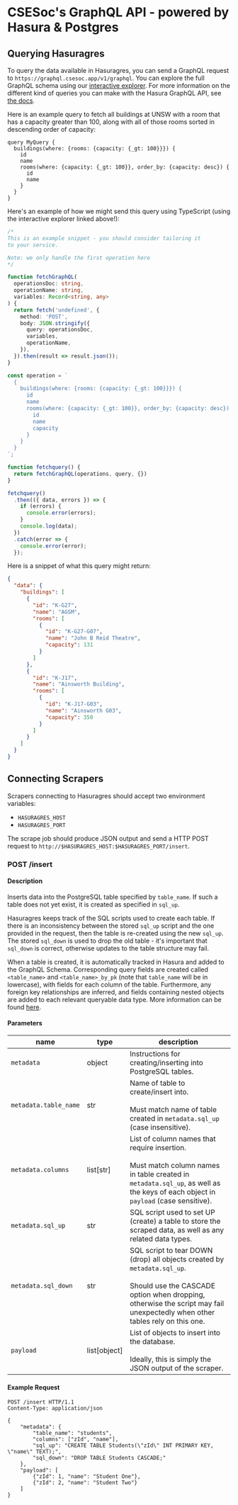 # CSESoc's GraphQL API - powered by Hasura & Postgres

## Querying Hasuragres

To query the data available in Hasuragres, you can send a GraphQL request to `https://graphql.csesoc.app/v1/graphql`. You can explore the full GraphQL schema using our [interactive explorer](https://cloud.hasura.io/public/graphiql?endpoint=https%3A%2F%2Fgraphql.csesoc.app%2Fv1%2Fgraphql). For more information on the different kind of queries you can make with the Hasura GraphQL API, see [the docs](https://hasura.io/docs/latest/queries/postgres/index/#exploring-queries).

Here is an example query to fetch all buildings at UNSW with a room that has a capacity greater than 100, along with all of those rooms sorted in descending order of capacity:
```gql
query MyQuery {
  buildings(where: {rooms: {capacity: {_gt: 100}}}) {
    id
    name
    rooms(where: {capacity: {_gt: 100}}, order_by: {capacity: desc}) {
      id
      name
    }
  }
}
```

Here's an example of how we might send this query using TypeScript (using the interactive explorer linked above!):
```ts
/*
This is an example snippet - you should consider tailoring it
to your service.

Note: we only handle the first operation here
*/

function fetchGraphQL(
  operationsDoc: string,
  operationName: string,
  variables: Record<string, any>
) {
  return fetch('undefined', {
    method: 'POST',
    body: JSON.stringify({
      query: operationsDoc,
      variables,
      operationName,
    }),
  }).then(result => result.json());
}

const operation = `
  {
    buildings(where: {rooms: {capacity: {_gt: 100}}}) {
      id
      name
      rooms(where: {capacity: {_gt: 100}}, order_by: {capacity: desc}) {
        id
        name
        capacity
      }
    }
  }
`;

function fetchquery() {
  return fetchGraphQL(operations, query, {})
}

fetchquery()
  .then(({ data, errors }) => {
    if (errors) {
      console.error(errors);
    }
    console.log(data);
  })
  .catch(error => {
    console.error(error);
  });
```

Here is a snippet of what this query might return:
```json
{
  "data": {
    "buildings": [
      {
        "id": "K-G27",
        "name": "AGSM",
        "rooms": [
          {
            "id": "K-G27-G07",
            "name": "John B Reid Theatre",
            "capacity": 131
          }
        ]
      },
      {
        "id": "K-J17",
        "name": "Ainsworth Building",
        "rooms": [
          {
            "id": "K-J17-G03",
            "name": "Ainsworth G03",
            "capacity": 350
          }
        ]
      }
    ]
  }
}
```



## Connecting Scrapers

Scrapers connecting to Hasuragres should accept two environment variables:
- `HASURAGRES_HOST`
- `HASURAGRES_PORT`

The scrape job should produce JSON output and send a HTTP POST request to `http://$HASURAGRES_HOST:$HASURAGRES_PORT/insert`.


### POST /insert

#### Description

Inserts data into the PostgreSQL table specified by `table_name`. If such a table does not yet exist, it is created as specified in `sql_up`.

Hasuragres keeps track of the SQL scripts used to create each table. If there is an inconsistency between the stored `sql_up` script and the one provided in the request, then the table is re-created using the new `sql_up`. The stored `sql_down` is used to drop the old table - it's important that `sql_down` is correct, otherwise updates to the table structure may fail.

When a table is created, it is automatically tracked in Hasura and added to the GraphQL Schema. Corresponding query fields are created called `<table_name>` and `<table_name>_by_pk` (note that `table_name` will be in lowercase), with fields for each column of the table. Furthermore, any foreign key relationships are inferred, and fields containing nested objects are added to each relevant queryable data type. More information can be found [here](https://hasura.io/docs/latest/getting-started/how-it-works/index/).

#### Parameters

| name                  | type         | description                                                                                                                                                                                                   |
|-----------------------|--------------|---------------------------------------------------------------------------------------------------------------------------------------------------------------------------------------------------------------|
| `metadata`            | object       | Instructions for creating/inserting into PostgreSQL tables.                                                                                                                                                   |
| `metadata.table_name` | str          | Name of table to create/insert into.<br/><br/>Must match name of table created in `metadata.sql_up` (case insensitive).                                                                                       |
| `metadata.columns`    | list[str]    | List of column names that require insertion.<br/><br/>Must match column names in table created in `metadata.sql_up`, as well as the keys of each object in `payload` (case sensitive).                        |
| `metadata.sql_up`     | str          | SQL script used to set UP (create) a table to store the scraped data, as well as any related data types.                                                                                                      |
| `metadata.sql_down`   | str          | SQL script to tear DOWN (drop) all objects created by `metadata.sql_up`.<br/><br/>Should use the CASCADE option when dropping, otherwise the script may fail unexpectedly when other tables rely on this one. |
| `payload`             | list[object] | List of objects to insert into the database.<br/><br/>Ideally, this is simply the JSON output of the scraper.                                                                                                 |

#### Example Request

```http request
POST /insert HTTP/1.1
Content-Type: application/json

{
    "metadata": {
        "table_name": "students",
        "columns": ["zId", "name"],
        "sql_up": "CREATE TABLE Students(\"zId\" INT PRIMARY KEY, \"name\" TEXT);",
        "sql_down": "DROP TABLE Students CASCADE;"
    },
    "payload": [
        {"zId": 1, "name": "Student One"},
        {"zId": 2, "name": "Student Two"}
    ]
}

```
  

